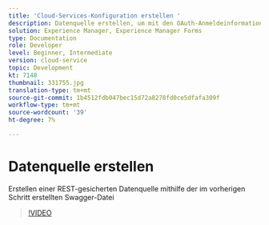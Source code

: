 ```yaml
---
title: 'Cloud-Services-Konfiguration erstellen '
description: Datenquelle erstellen, um mit den OAuth-Anmeldeinformationen eine Verbindung mit Salesforce herzustellen
solution: Experience Manager, Experience Manager Forms
type: Documentation
role: Developer
level: Beginner, Intermediate
version: cloud-service
topic: Development
kt: 7148
thumbnail: 331755.jpg
translation-type: tm+mt
source-git-commit: 1b4512fdb047bec15d72a8278fd0ce5dfafa309f
workflow-type: tm+mt
source-wordcount: '39'
ht-degree: 7%

---
```


# Datenquelle erstellen

Erstellen einer REST-gesicherten Datenquelle mithilfe der im vorherigen Schritt erstellten Swagger-Datei

>[!VIDEO](https://video.tv.adobe.com/v/331755/?quality=12&learn=on)
